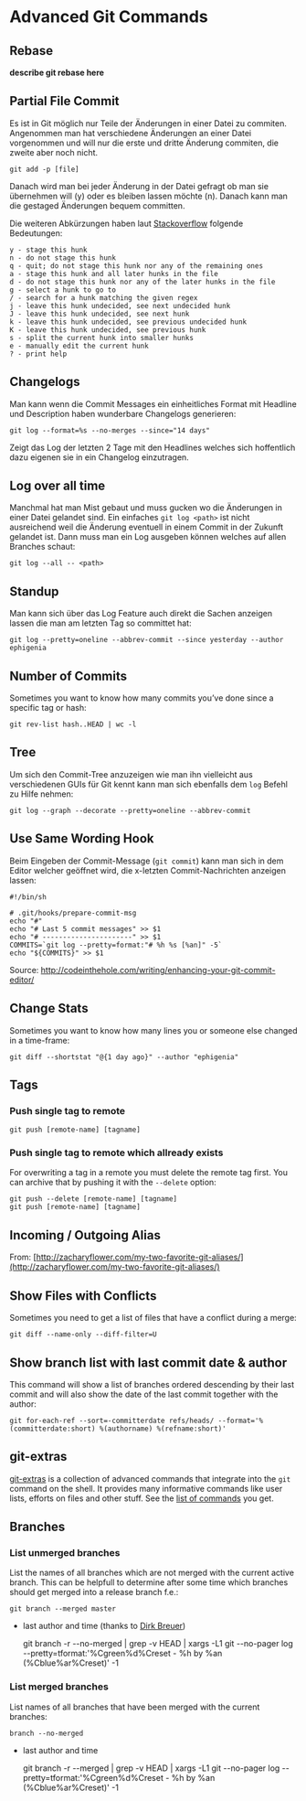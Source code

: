 # Advanced Git Commands

## Rebase

**describe git rebase here**

## Partial File Commit

Es ist in Git möglich nur Teile der Änderungen in einer Datei zu commiten. Angenommen man hat verschiedene Änderungen an einer Datei vorgenommen und will nur die erste und dritte Änderung commiten, die zweite aber noch nicht.

	git add -p [file]

Danach wird man bei jeder Änderung in der Datei gefragt ob man sie übernehmen will (y) oder es bleiben lassen möchte (n). Danach kann man die gestaged Änderungen bequem committen.

Die weiteren Abkürzungen haben laut [Stackoverflow](http://stackoverflow.com/questions/10605405/what-does-each-of-the-y-n-q-a-d-k-j-j-g-e-stand-for-in-context-of-git-p) folgende Bedeutungen:

	y - stage this hunk
	n - do not stage this hunk
	q - quit; do not stage this hunk nor any of the remaining ones
	a - stage this hunk and all later hunks in the file
	d - do not stage this hunk nor any of the later hunks in the file
	g - select a hunk to go to
	/ - search for a hunk matching the given regex
	j - leave this hunk undecided, see next undecided hunk
	J - leave this hunk undecided, see next hunk
	k - leave this hunk undecided, see previous undecided hunk
	K - leave this hunk undecided, see previous hunk
	s - split the current hunk into smaller hunks
	e - manually edit the current hunk
	? - print help

## Changelogs

Man kann wenn die Commit Messages ein einheitliches Format mit Headline und Description haben wunderbare Changelogs generieren:

	git log --format=%s --no-merges --since="14 days"

Zeigt das Log der letzten 2 Tage mit den Headlines welches sich hoffentlich dazu eigenen sie in ein Changelog einzutragen.

## Log over all time

Manchmal hat man Mist gebaut und muss gucken wo die Änderungen in einer Datei gelandet sind. Ein einfaches `git log <path>` ist nicht ausreichend weil die Änderung eventuell in einem Commit in der Zukunft gelandet ist. Dann muss man ein Log ausgeben können welches auf allen Branches schaut:

	git log --all -- <path>

## Standup

Man kann sich über das Log Feature auch direkt die Sachen anzeigen lassen die man am letzten Tag so committet hat:

	git log --pretty=oneline --abbrev-commit --since yesterday --author ephigenia

## Number of Commits

Sometimes you want to know how many commits you’ve done since a specific tag or hash:

	git rev-list hash..HEAD | wc -l

## Tree

Um sich den Commit-Tree anzuzeigen wie man ihn vielleicht aus verschiedenen GUIs für Git kennt kann man sich ebenfalls dem `log` Befehl zu Hilfe nehmen:

	git log --graph --decorate --pretty=oneline --abbrev-commit
	
## Use Same Wording Hook

Beim Eingeben der Commit-Message (`git commit`) kann man sich in dem Editor welcher geöffnet wird, die x-letzten Commit-Nachrichten anzeigen lassen:

	#!/bin/sh
	
	# .git/hooks/prepare-commit-msg
	echo "#"
	echo "# Last 5 commit messages" >> $1
	echo "# ----------------------" >> $1
	COMMITS=`git log --pretty=format:"# %h %s [%an]" -5`
	echo "${COMMITS}" >> $1

Source: http://codeinthehole.com/writing/enhancing-your-git-commit-editor/

## Change Stats

Sometimes you want to know how many lines you or someone else changed in a time-frame:

	git diff --shortstat "@{1 day ago}" --author "ephigenia"

## Tags

### Push single tag to remote

	git push [remote-name] [tagname]

### Push single tag to remote which allready exists

For overwriting a tag in a remote you must delete the remote tag first. You can archive that by pushing it with the `--delete` option:

	git push --delete [remote-name] [tagname]
	git push [remote-name] [tagname]

## Incoming / Outgoing Alias

From: [http://zacharyflower.com/my-two-favorite-git-aliases/](http://zacharyflower.com/my-two-favorite-git-aliases/)

## Show Files with Conflicts

Sometimes you need to get a list of files that have a conflict during a merge:

	git diff --name-only --diff-filter=U

## Show branch list with last commit date & author

This command will show a list of branches ordered descending by their last commit and will also show the date of the last commit together with the author:

	git for-each-ref --sort=-committerdate refs/heads/ --format='%(committerdate:short) %(authorname) %(refname:short)'

## git-extras

[git-extras](https://github.com/visionmedia/git-extras) is a collection of advanced commands that integrate into the `git` command on the shell. It provides many informative commands like user lists, efforts on files and other stuff. See the [list of commands](https://github.com/visionmedia/git-extras/wiki#commands) you get.

## Branches

### List unmerged branches

List the names of all branches which are not merged with the current active branch. This can be helpfull to determine after some time which branches should get merged into a release branch f.e.:

	git branch --merged master

+ last author and time (thanks to [Dirk Breuer](https://coderwall.com/p/6l2paq))

	git branch -r --no-merged | grep -v HEAD | xargs -L1 git --no-pager log --pretty=tformat:'%Cgreen%d%Creset - %h by %an (%Cblue%ar%Creset)' -1

### List merged branches

List names of all branches that have been merged with the current branches:

	branch --no-merged

+ last author and time

	git branch -r --merged | grep -v HEAD | xargs -L1 git --no-pager log --pretty=tformat:'%Cgreen%d%Creset - %h by %an (%Cblue%ar%Creset)' -1
